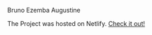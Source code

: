 Bruno Ezemba Augustine

The Project was hosted on Netlify. [Check it out!](https://ezemba.netlify.app/)